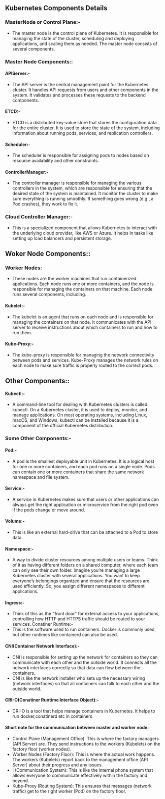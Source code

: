 ## Kubernetes  Components Details
### MasterNode or Control Plane:- 
- The master node is the control plane of Kubernetes. It is responsible for managing the state of the cluster, scheduling and deploying applications, and scaling them as needed. The master node consists of several components.

### Master Node Components::
#### APIServer:-
- The API server is the central management point for the Kubernetes cluster. It handles API requests from users and other components in the system. It validates and processes these requests to the backend components.

#### ETCD:-
- ETCD is a distributed key-value store that stores the configuration data for the entire cluster. It is used to store the state of the system, including information about running pods, services, and replication controllers.

#### Scheduler:-
- The scheduler is responsible for assigning pods to nodes based on resource availability and other constraints.

#### ControllerManager:-
- The controller manager is responsible for managing the various controllers in the system, which are responsible for ensuring that the desired state of the system is maintained. It monitor the cluster to make sure everything is running smoothly. If something goes wrong (e.g., a Pod crashes), they work to fix it.
  
### Cloud Controller Manager:-
- This is a specialized component that allows Kubernetes to interact with the underlying cloud provider, like AWS or Azure. It helps in tasks like setting up load balancers and persistent storage.


## Woker Node Components::
### Worker Nodes:
- These nodes are the worker machines that run containerized applications. Each node runs one or more containers, and the node is responsible for managing the containers on that machine. Each node runs several components, including.

#### Kubelet:-
- The kubelet is an agent that runs on each node and is responsible for managing the containers on that node. It communicates with the API server to receive instructions about which containers to run and how to run them.

#### Kube-Proxy:-
- The kube-proxy is responsible for managing the network connectivity between pods and services. Kube-Proxy manages the network rules on each node to make sure traffic is properly routed to the correct pods.

## Other Components::
#### Kubectl:-
- A command-line tool for dealing with Kubernetes clusters is called kubectl. On a Kubernetes cluster, it is used to deploy, monitor, and manage applications. On most operating systems, including Linux, macOS, and Windows, kubectl can be installed because it is a component of the official Kubernetes distribution.

### Some Other Components:-
#### Pod:-
- A pod is the smallest deployable unit in Kubernetes. It is a logical host for one or more containers, and each pod runs on a single node. Pods can contain one or more containers that share the same network namespace and file system.

#### Service:-
- A service in Kubernetes makes sure that users or other applications can always get the right application or microservice from the right pod even if the pods change or move around.

#### Volume:- 
- This is like an external hard-drive that can be attached to a Pod to store data.

#### Namespace:-
- A way to divide cluster resources among multiple users or teams. Think of it as having different folders on a shared computer, where each team can only see their own folder.
Imagine you’re managing a large Kubernetes cluster with several applications. You want to keep everyone’s belongings organized and ensure that the resources are used efficiently. So, you assign different namespaces to different applications.

#### Ingress:-
- Think of this as the "front door" for external access to your applications, controlling how HTTP and HTTPS traffic should be routed to your services.
Conatiner Runtime:-
- This is the software used to run containers. Docker is commonly used, but other runtimes like containerd can also be used.

#### CNI(Container Network Interface):-
- CNI is responsible for setting up the network for containers so they can communicate with each other and the outside world. It connects all the network interfaces correctly so that data can flow between the containers.
- CNI is like the network installer who sets up the necessary wiring (network interfaces) so that all containers can talk to each other and the outside world.

#### CRI-O(Conatiner Runtime Interface Object):-
- CRI-O is a tool that helps manage containers in Kubernetes. It helps to run docker,conatinerd etc in containers.

#### Short note for the communication between master and worker node:
- Control Plane (Management Office): This is where the factory managers (API Server) are. They send instructions to the workers (Kubelets) on the factory floor (worker nodes).
- Worker Nodes (Factory Floor): This is where the actual work happens. The workers (Kubelets) report back to the management office (API Server) about their progress and any issues.
- I (Communication System): This is like the internal phone system that allows everyone to communicate effectively within the factory and beyond.
- Kube-Proxy (Routing System): This ensures that messages (network traffic) get to the right worker (Pod) on the factory floor.
